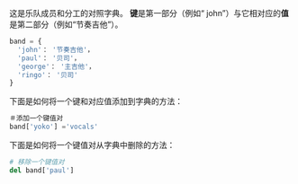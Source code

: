 这是乐队成员和分工的对照字典。 **键**是第一部分（例如“ john”）与它相对应的**值**是第二部分（例如“节奏吉他”）。

```python
band = {
  'john'： '节奏吉他'，
  'paul'： '贝司'，
  'george'： '主吉他'，
  'ringo'： '贝司'
}
```

下面是如何将一个键和对应值添加到字典的方法：

```python
＃添加一个键值对
band['yoko'] ='vocals'
```

下面是如何将一个键值对从字典中删除的方法：

```python
# 移除一个键值对
del band['paul']
```